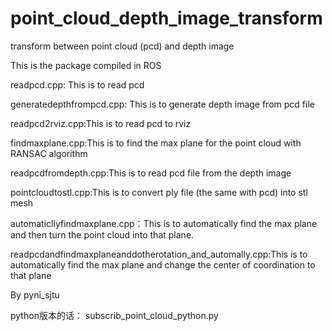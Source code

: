 # point_cloud_depth_image_transform
transform between point cloud (pcd) and depth image

This is the package compiled in ROS 

readpcd.cpp: This is to read pcd

generatedepthfrompcd.cpp: This is to generate depth image from pcd file

readpcd2rviz.cpp:This is to read pcd to rviz

findmaxplane.cpp:This is to find the max plane for the point cloud with RANSAC algorithm

readpcdfromdepth.cpp:This is to read pcd file from the depth image

pointcloudtostl.cpp:This is to convert ply file (the same with pcd) into stl mesh

automaticllyfindmaxplane.cpp：This is to automatically find the max plane and then turn the point cloud into that plane.

readpcdandfindmaxplaneanddotherotation_and_automally.cpp:This is to automatically find the max plane and change the center of coordination to that plane

By pyni_sjtu


python版本的话：
subscrib_point_cloud_python.py



